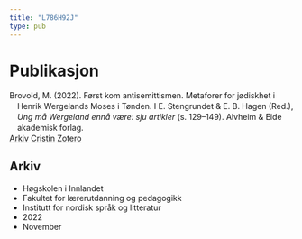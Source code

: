 ```yaml
---
title: "L786H92J"
type: pub
---
```

<h1>Publikasjon</h1>
<article id="csl-bib-container-L786H92J" class="csl-bib-container">
  <div class="csl-bib-body" style="line-height: 1.35; padding-left: 1em; text-indent:-1em;">
  <div class="csl-entry">Brovold, M. (2022). F&#xF8;rst kom antisemittismen. Metaforer for j&#xF8;diskhet i Henrik Wergelands Moses i T&#xF8;nden. I E. Stengrundet &amp; E. B. Hagen (Red.), <i>Ung m&#xE5; Wergeland enn&#xE5; v&#xE6;re: sju artikler</i> (s. 129&#x2013;149). Alvheim &amp; Eide akademisk forlag.</div>
</div>
  <div class="csl-bib-buttons">
    <a href="#taxonomy-article-L786H92J" class="csl-bib-button">Arkiv</a>
    <a href="https://app.cristin.no/results/show.jsf?id=2072371" alt="Cristin URL" class="csl-bib-button">Cristin</a>
    <a href="http://zotero.org/groups/5402882/items/L786H92J" alt="Zotero URL" class="csl-bib-button">Zotero</a>
  </div>
  <div id="csl-bib-meta-container-L786H92J"></div>
</article>
<div id="csl-bib-meta-L786H92J" class="csl-bib-meta">
  <article id="taxonomy-article-L786H92J" class="taxonomy-article">
    <h1>Arkiv</h1>
    <ul>
      <li>Høgskolen i Innlandet</li>
      <li>Fakultet for lærerutdanning og pedagogikk</li>
      <li>Institutt for nordisk språk og litteratur</li>
      <li>2022</li>
      <li>November</li>
    </ul>
  </article>
</div>
